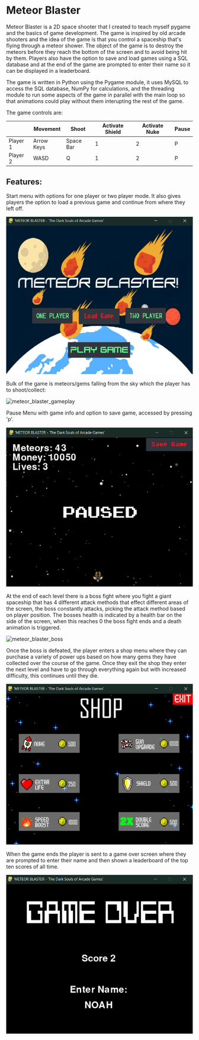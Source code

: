 # Meteor Blaster

Meteor Blaster is a 2D space shooter that I created to teach myself pygame and the basics of game development. The game is inspired by old arcade shooters and the idea of the game is that you control a spaceship that's flying through a meteor shower. The object of the game is to destroy the meteors before they reach the bottom of the screen and to avoid being hit by them. Players also have the option to save and load games using a SQL database and at the end of the game are prompted to enter their name so it can be displayed in a leaderboard.

The game is written in Python using the Pygame module, it uses MySQL to access the SQL database, NumPy for calculations, and the threading module to run some aspects of the game in parallel with the main loop so that animations could play without them interupting the rest of the game.

The game controls are:

<table class="tg">
<thead>
  <tr>
    <th class="tg-baqh"></th>
    <th class="tg-baqh">Movement</th>
    <th class="tg-baqh">Shoot</th>
    <th class="tg-baqh">Activate Shield</th>
    <th class="tg-baqh">Activate Nuke</th>
    <th class="tg-baqh">Pause</th>
  </tr>
</thead>
<tbody>
  <tr>
    <td class="tg-baqh">Player 1</td>
    <td class="tg-baqh">Arrow Keys</td>
    <td class="tg-baqh">Space Bar</td>
    <td class="tg-baqh">1</td>
    <td class="tg-baqh">2</td>
    <td class="tg-baqh">P</td>
  </tr>
  <tr>
    <td class="tg-baqh">Player 2</td>
    <td class="tg-baqh">WASD</td>
    <td class="tg-baqh">Q</td>
    <td class="tg-baqh">1</td>
    <td class="tg-baqh">2</td>
    <td class="tg-baqh">P</td>
  </tr>
</tbody>
</table>

## Features:

Start menu with options for one player or two player mode. It also gives players the option to load a previous game and continue from where they left off.

![Meteor Blaster: Main Menu](https://github.com/NoahHA/meteor-blaster/blob/main/meteor_blaster/images/demonstration%20images/main%20menu.png?raw=true)

Bulk of the game is meteors/gems falling from the sky which the player has to shoot/collect:

![meteor_blaster_gameplay](https://user-images.githubusercontent.com/16436026/136596558-ecff03b9-12eb-4161-a199-fa76b79e1d86.gif)

Pause Menu with game info and option to save game, accessed by pressing 'p'.

![Meteor Blaster: Pause Menu](https://github.com/NoahHA/meteor-blaster/blob/main/meteor_blaster/images/demonstration%20images/pause%20screen.png?raw=true)

At the end of each level there is a boss fight where you fight a giant spaceship that has 4 different attack methods that effect different areas of the screen, the boss constantly attacks, picking the attack method based on player position. The bosses health is indicated by a health bar on the side of the screen, when this reaches 0 the boss fight ends and a death animation is triggered.

![meteor_blaster_boss](https://user-images.githubusercontent.com/16436026/136597876-62da331d-e0f5-4daf-bc74-92d39bde9063.gif)

Once the boss is defeated, the player enters a shop menu where they can purchase a variety of power ups based on how many gems they have collected over the course of the game. Once they exit the shop they enter the next level and have to go through everything again but with increased difficulty, this continues until they die.

![Meteor Blaster: Shop Menu](https://github.com/NoahHA/meteor-blaster/blob/main/meteor_blaster/images/demonstration%20images/shop%20menu.png?raw=true)

When the game ends the player is sent to a game over screen where they are prompted to enter their name and then shown a leaderboard of the top ten scores of all time.

![Meteor Blaster: Game Over](https://github.com/NoahHA/meteor-blaster/blob/main/meteor_blaster/images/demonstration%20images/game%20over%20screen.png?raw=true)
